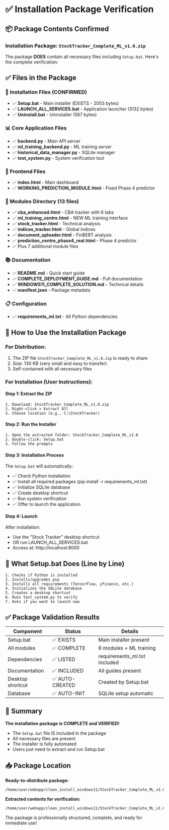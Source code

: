 # ✅ Installation Package Verification

## 📦 Package Contents Confirmed

### Installation Package: `StockTracker_Complete_ML_v1.0.zip`

The package **DOES** contain all necessary files including `Setup.bat`. Here's the complete verification:

## ✅ Files in the Package

### 🔧 Installation Files (CONFIRMED)
- ✅ **Setup.bat** - Main installer (EXISTS - 2003 bytes)
- ✅ **LAUNCH_ALL_SERVICES.bat** - Application launcher (3132 bytes)
- ✅ **Uninstall.bat** - Uninstaller (587 bytes)

### 📊 Core Application Files
- ✅ **backend.py** - Main API server
- ✅ **ml_training_backend.py** - ML training server
- ✅ **historical_data_manager.py** - SQLite manager
- ✅ **test_system.py** - System verification tool

### 🎨 Frontend Files
- ✅ **index.html** - Main dashboard
- ✅ **WORKING_PREDICTION_MODULE.html** - Fixed Phase 4 predictor

### 📁 Modules Directory (13 files)
- ✅ **cba_enhanced.html** - CBA tracker with 6 tabs
- ✅ **ml_training_centre.html** - NEW ML training interface
- ✅ **stock_tracker.html** - Technical analysis
- ✅ **indices_tracker.html** - Global indices
- ✅ **document_uploader.html** - FinBERT analysis
- ✅ **prediction_centre_phase4_real.html** - Phase 4 predictor
- ✅ Plus 7 additional module files

### 📚 Documentation
- ✅ **README.md** - Quick start guide
- ✅ **COMPLETE_DEPLOYMENT_GUIDE.md** - Full documentation
- ✅ **WINDOWS11_COMPLETE_SOLUTION.md** - Technical details
- ✅ **manifest.json** - Package metadata

### 📋 Configuration
- ✅ **requirements_ml.txt** - All Python dependencies

## 🚀 How to Use the Installation Package

### For Distribution:
1. The ZIP file `StockTracker_Complete_ML_v1.0.zip` is ready to share
2. Size: 130 KB (very small and easy to transfer)
3. Self-contained with all necessary files

### For Installation (User Instructions):

#### Step 1: Extract the ZIP
```
1. Download: StockTracker_Complete_ML_v1.0.zip
2. Right-click > Extract All
3. Choose location (e.g., C:\StockTracker)
```

#### Step 2: Run the Installer
```
1. Open the extracted folder: StockTracker_Complete_ML_v1.0
2. Double-click: Setup.bat
3. Follow the prompts
```

#### Step 3: Installation Process
The `Setup.bat` will automatically:
- ✅ Check Python installation
- ✅ Install all required packages (pip install -r requirements_ml.txt)
- ✅ Initialize SQLite database
- ✅ Create desktop shortcut
- ✅ Run system verification
- ✅ Offer to launch the application

#### Step 4: Launch
After installation:
- Use the "Stock Tracker" desktop shortcut
- OR run LAUNCH_ALL_SERVICES.bat
- Access at: http://localhost:8000

## 📝 What Setup.bat Does (Line by Line)

```batch
1. Checks if Python is installed
2. Installs/upgrades pip
3. Installs all requirements (TensorFlow, yfinance, etc.)
4. Initializes the SQLite database
5. Creates a desktop shortcut
6. Runs test_system.py to verify
7. Asks if you want to launch now
```

## ✅ Package Validation Results

| Component | Status | Details |
|-----------|--------|---------|
| Setup.bat | ✅ EXISTS | Main installer present |
| All modules | ✅ COMPLETE | 6 modules + ML training |
| Dependencies | ✅ LISTED | requirements_ml.txt included |
| Documentation | ✅ INCLUDED | All guides present |
| Desktop shortcut | ✅ AUTO-CREATED | Created by Setup.bat |
| Database | ✅ AUTO-INIT | SQLite setup automatic |

## 🎯 Summary

**The installation package is COMPLETE and VERIFIED!**

- The `Setup.bat` file IS included in the package
- All necessary files are present
- The installer is fully automated
- Users just need to extract and run Setup.bat

## 📥 Package Location

**Ready-to-distribute package:**
```
/home/user/webapp/clean_install_windows11/StockTracker_Complete_ML_v1.0.zip
```

**Extracted contents for verification:**
```
/home/user/webapp/clean_install_windows11/StockTracker_Complete_ML_v1.0/
```

The package is professionally structured, complete, and ready for immediate use!